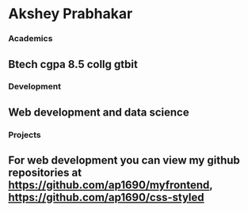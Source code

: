 # Akshey Prabhakar

### Academics
Btech cgpa 8.5 collg gtbit
-----

### Development
Web development and data science
-----


### Projects
For web development you can view my github repositories at https://github.com/ap1690/myfrontend, https://github.com/ap1690/css-styled
-----


